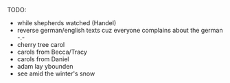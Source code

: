 TODO:
* while shepherds watched (Handel)
* reverse german/english texts cuz everyone complains about the german -.-
* cherry tree carol
* carols from Becca/Tracy
* carols from Daniel
* adam lay ybounden
* see amid the winter's snow
